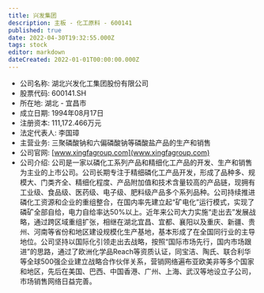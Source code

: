 ```yaml
---
title: 兴发集团
description: 主板 - 化工原料 - 600141
published: true
date: 2022-04-30T19:32:55.000Z
tags: stock
editor: markdown
dateCreated: 2022-01-01T00:00:00.000Z
---
```


- 公司名称: 湖北兴发化工集团股份有限公司
- 股票代码: 600141.SH
- 所在地: 湖北 - 宜昌市
- 成立日期: 1994年08月17日
- 注册资本: 111,172.466万元
- 法定代表人: 李国璋
- 主营业务: 三聚磷酸钠和六偏磷酸钠等磷酸盐产品的生产和销售
- 公司官网: [www.xingfagroup.com](www.xingfagroup.com)
- 公司介绍: 公司是一家以磷化工系列产品和精细化工产品的开发、生产和销售为主业的上市公司。公司长期专注于精细磷化工产品开发，形成了品种多、规模大、门类齐全、精细化程度、产品附加值和技术含量较高的产品链，现拥有工业级、食品级、医药级、电子级、肥料级产品多个系列品种。公司持续推进磷化工资源和企业的重组整合，在国内率先建立起“矿电化”运行模式，实现了磷矿全部自给，电力自给率达50%以上。近年来公司大力实施“走出去”发展战略，通过跨区域重组扩张，相继在湖北宜昌、宜都、襄阳以及重庆、新疆、贵州、河南等省份和地区建设规模化生产基地，基本形成了在全国同行业的主导地位。公司坚持以国际化引领走出去战略，按照“国际市场先行，国内市场跟进”的思路，通过了欧洲化学品Reach等资质认证，同宝洁、陶氏、联合利华等全球500强企业建立战略合作伙伴关系，营销网络遍布亚欧美非等多个国家和地区，先后在美国、巴西、中国香港、广州、上海、武汉等地设立子公司，市场销售网络日益完善。


